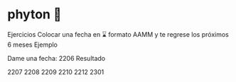 # phyton 🐍
Ejercicios
Colocar una fecha en ⌛️ formato AAMM y te regrese los próximos 6 meses
Ejemplo

Dame una fecha:  2206
Resultado

2207
2208
2209
2210
2212
2301
